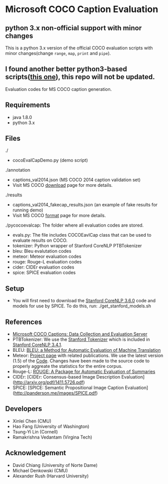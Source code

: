 Microsoft COCO Caption Evaluation
===================
## python 3.x non-official support with minor changes
This is a python 3.x version of the official COCO evaluation scripts with minor changes(change `range`, `map`, `print` and `pipe`).
## I found another better python3-based scripts([this one](https://github.com/salaniz/pycocoevalcap)), this repo will not be updated.
Evaluation codes for MS COCO caption generation.

## Requirements ##
- java 1.8.0
- python 3.x

## Files ##
./
- cocoEvalCapDemo.py (demo script)

./annotation
- captions_val2014.json (MS COCO 2014 caption validation set)
- Visit MS COCO [download](http://mscoco.org/dataset/#download) page for more details.

./results
- captions_val2014_fakecap_results.json (an example of fake results for running demo)
- Visit MS COCO [format](http://mscoco.org/dataset/#format) page for more details.

./pycocoevalcap: The folder where all evaluation codes are stored.
- evals.py: The file includes COCOEavlCap class that can be used to evaluate results on COCO.
- tokenizer: Python wrapper of Stanford CoreNLP PTBTokenizer
- bleu: Bleu evalutation codes
- meteor: Meteor evaluation codes
- rouge: Rouge-L evaluation codes
- cider: CIDEr evaluation codes
- spice: SPICE evaluation codes

## Setup ##

- You will first need to download the [Stanford CoreNLP 3.6.0](http://stanfordnlp.github.io/CoreNLP/index.html) code and models for use by SPICE. To do this, run:
    ./get_stanford_models.sh

## References ##

- [Microsoft COCO Captions: Data Collection and Evaluation Server](http://arxiv.org/abs/1504.00325)
- PTBTokenizer: We use the [Stanford Tokenizer](http://nlp.stanford.edu/software/tokenizer.shtml) which is included in [Stanford CoreNLP 3.4.1](http://nlp.stanford.edu/software/corenlp.shtml).
- BLEU: [BLEU: a Method for Automatic Evaluation of Machine Translation](http://www.aclweb.org/anthology/P02-1040.pdf)
- Meteor: [Project page](http://www.cs.cmu.edu/~alavie/METEOR/) with related publications. We use the latest version (1.5) of the [Code](https://github.com/mjdenkowski/meteor). Changes have been made to the source code to properly aggreate the statistics for the entire corpus.
- Rouge-L: [ROUGE: A Package for Automatic Evaluation of Summaries](http://anthology.aclweb.org/W/W04/W04-1013.pdf)
- CIDEr: [CIDEr: Consensus-based Image Description Evaluation] (http://arxiv.org/pdf/1411.5726.pdf)
- SPICE: [SPICE: Semantic Propositional Image Caption Evaluation] (http://panderson.me/images/SPICE.pdf)

## Developers ##
- Xinlei Chen (CMU)
- Hao Fang (University of Washington)
- Tsung-Yi Lin (Cornell)
- Ramakrishna Vedantam (Virgina Tech)

## Acknowledgement ##
- David Chiang (University of Norte Dame)
- Michael Denkowski (CMU)
- Alexander Rush (Harvard University)
